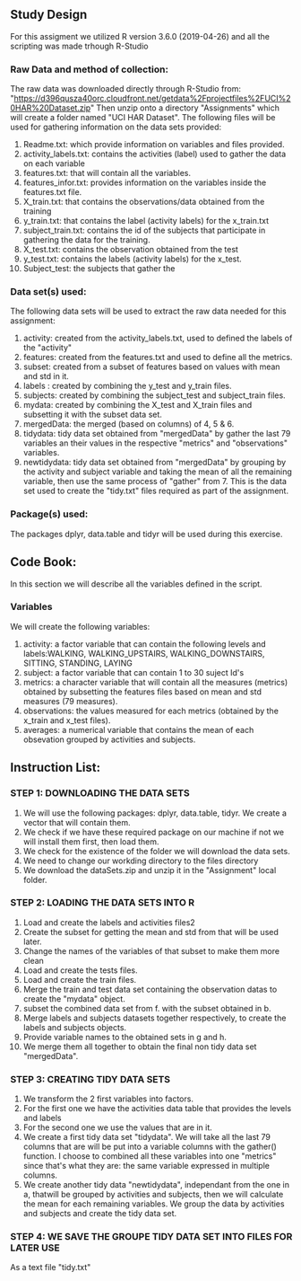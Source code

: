 ## Study Design
For this assigment we utilized R version 3.6.0 (2019-04-26) and all the scripting was made trhough R-Studio

### Raw Data and method of collection:
The raw data was downloaded directly through R-Studio from: "https://d396qusza40orc.cloudfront.net/getdata%2Fprojectfiles%2FUCI%20HAR%20Dataset.zip"
Then unzip onto a directory "Assignments" which will create a folder named "UCI HAR Dataset".
The following files will be used for gathering information on the data sets provided:
1. Readme.txt: which provide information on variables and files provided.
2. activity_labels.txt: contains the activities (label) used to gather the data on each variable
3. features.txt: that will contain all the variables.
4. features_infor.txt: provides information on the variables inside the features.txt file.
5. X_train.txt: that contains the observations/data obtained from the training
6. y_train.txt: that contains the label (activity labels) for the x_train.txt
7. subject_train.txt: contains the id of the subjects that participate in gathering the data for the training.
8. X_test.txt: contains the observation obtained from the test
9. y_test.txt: contains the labels (activity labels) for the x_test.
10. Subject_test: the subjects that gather the 

### Data set(s) used:
The following data sets will be used to extract the raw data needed for this assignment:
1. activity: created from the activity_labels.txt, used to defined the labels of the "activity"
2. features: created from the features.txt and used to define all the metrics.
3. subset: created from a subset of features based on values with mean and std in it.
4. labels : created by combining the y_test and y_train files.
5. subjects: created by combining the subject_test and subject_train files.
5. mydata: created by combining the X_test and X_train files and subsetting it with the subset data set.
6. mergedData: the merged (based on columns) of 4, 5 & 6.
7. tidydata: tidy data set obtained from "mergedData" by gather the last 79 variables an their values in the respective "metrics" and "observations" variables.
8. newtidydata: tidy data set obtained from "mergedData" by grouping by the activity and subject variable and taking the mean of all the remaining variable, then use the same process of "gather" from 7. This is the data set used to create the "tidy.txt" files required as part of the assignment.

### Package(s) used:
The packages dplyr, data.table and tidyr will be used during this exercise.

## Code Book:

In this section we will describe all the variables defined in the script.
### Variables
We will create the following variables:
1. activity: a factor variable that can contain the following levels and labels:WALKING, WALKING_UPSTAIRS, WALKING_DOWNSTAIRS, SITTING, STANDING, LAYING
2. subject: a factor variable that can contain 1 to 30 suject Id's
3. metrics: a character variable that will contain all the measures (metrics) obtained by subsetting the features files based on mean and std measures (79 measures).
4. observations: the values measured for each metrics (obtained by the x_train and x_test files).
5. averages: a numerical variable that contains the mean of each obsevation grouped by activities and subjects.

## Instruction List:
### STEP 1: DOWNLOADING THE DATA SETS
1. We will use the following packages: dplyr, data.table, tidyr. We create a vector that will contain them.
2. We check if we have these required package on our machine if not we will install them first, then load them.
3. We check for the existence of the folder we will download the data sets.
4. We need to change our workding directory to the files directory
5. We download the dataSets.zip and unzip it in the "Assignment" local folder.
### STEP 2: LOADING THE DATA SETS INTO R
1. Load and create the labels and activities files2
2. Create the subset for getting the mean and std from that will be used later.
3. Change the names of the variables of that subset to make them more clean
4. Load and create the tests files.
5. Load and create the train files.
6. Merge the train and test data set containing the observation datas to create the "mydata" object.
7. subset the combined data set from f. with the subset obtained in b.
8. Merge labels and subjects datasets together respectively, to create the labels and subjects objects.
9. Provide variable names to the obtained sets in g and h.
10. We merge them all together to obtain the final non tidy data set "mergedData".
### STEP 3: CREATING TIDY DATA SETS
1. We transform the 2 first variables into factors.
  1. For the first one we have the activities data table that provides the levels and labels
  2. For the second one we use the values that are in it.
2. We create a first tidy data set "tidydata". We will take all the last 79 columns that are will be put into a variable columns with the gather() function. I choose to combined all these variables into one "metrics" since that's what they are: the same variable expressed in multiple columns.
3. We create another tidy data "newtidydata", independant from the one in a, thatwill be grouped by activities and subjects, then we will calculate the mean for each remaining variables. We group the data by activities and subjects and create the tidy data set.
### STEP 4: WE SAVE THE GROUPE TIDY DATA SET INTO FILES FOR LATER USE
As a text file "tidy.txt"
